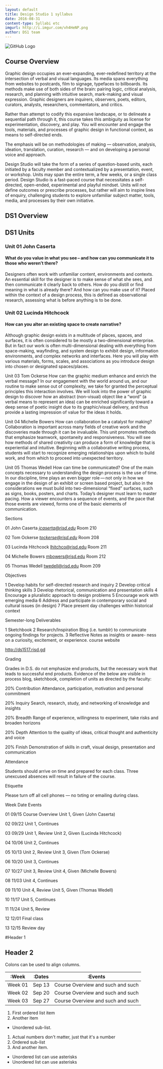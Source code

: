 ```yaml
---
layout: default
title: Design Studio 1 syllabus
date: 2016-08-31
content-type: Syllabi etc
imgurl: http://i.imgur.com/vh4HeNP.png
author: DS1 team
---
```


![GitHub Logo](/images/logo.png)


## Course Overview
Graphic design occupies an ever-expanding, ever-redefined territory at the intersection of verbal and visual languages. Its media spans everything from websites to postcards, film to signage, typefaces to billboards. Its methods make use of both sides of the brain: pairing  logic, critical analysis, research, and planning with intuitive search, mark-making and visual expression. Graphic designers are inquirers, observers, poets, editors, curators, analysts, researchers, commentators, and critics.

Rather than attempt to codify this expansive landscape, or to delineate a sequential path through it, this course takes this ambiguity as license for experimentation, discovery, and play. You will encounter and engage the tools, materials, and processes of graphic design in functional context,
as means to self-directed ends.

The emphasis will be on methodologies of making — observation, analysis, ideation, translation, curation, research — and on developing a personal voice and approach.

Design Studio will take the form of a series of question-based units, each initiated by a faculty member and contextualized by a presentation, event, or workshop. Units may span the entire term, a few weeks, or a single class period. Design Studio is a fast-paced course that necessitates a self-directed, open-ended, experimental and playful mindset. Units will not define outcomes or prescribe processes, but rather will aim to inspire lines of enquiry, challenging students to explore unfamiliar subject matter, tools, media, and processes by their own initiative.

## DS1 Overview


## DS1 Units

### Unit 01	John Caserta
#### What do you value in what you see – and how can you communicate it to those who weren’t there?
Designers often work with unfamiliar content, environments and contexts. An essential skill for the designer is to make sense of what she sees, and then communicate it clearly back to others. How do you distill or find meaning in what is already there? And how can you make use of it? Placed within the context of a design process, this is defined as observational research, assessing what is before anything is to be done.

### Unit 02	Lucinda Hitchcock

#### How can you alter an existing space to create narrative?

Although graphic design exists in a multitude of places, spaces, and surfaces, it is often considered to be mostly a two-dimensional enterprise. But in fact our work is often multi-dimensional dealing with everything from space-making, wayfinding, and system design to exhibit design, information environments, and complex networks and interfaces. Here you will play with various materials, forms, scales, and associations as you introduce design into chosen or designated spaces/places.

Unit 03	Tom Ockerse
	How can the graphic medium
	enhance and enrich the
	verbal message?
In our engagement with the world around us, and our routine to make sense out of complexity, we take for granted the perceptual principles this interaction involves. We will look into the power of graphic design to discover how an abstract (non-visual) object like a “word” (a verbal means to represent an idea) can be enriched significantly toward a deep sense of poetic insight due to its graphic/visual delivery, and thus provide a lasting impression of value for the ideas it holds.

Unit 04	Michelle Bowers
	How can collaboration be a catalyst
	for making?
Collaboration is important across many fields of creative work and the discoveries made through it can be invaluable. This unit promotes methods that emphasize teamwork, spontaneity and responsiveness. You will see how methods of shared creativity can produce a form of knowledge that is experiential and intuitive. Beginning with a collaborative writing process, students will start to recognize emerging relationships upon which to build work, and from which to proceed into unexpected territory.

Unit 05	Thomas Wedell
	How can time be communicated?
One of the main concepts necessary to understanding the design process is the use of time. In our discipline, time plays an even bigger role — not only in how we engage in the design of an exhibit or screen based project, but also in the considerations we must build into two-dimensional “fixed” surfaces, such as signs, books, posters, and charts. Today’s designer must learn to master pacing. How a viewer encounters a sequence of events, and the pace that those events are viewed, forms one of the basic elements of communication.


Sections

01	John Caserta
	*jcaserta@risd.edu*
Room 210

02	Tom Ockerse
	*tockerse@risd.edu*
Room 208

03	Lucinda Hitchcock
	lhitchco@risd.edu
Room 211

04	Michelle Bowers
	mbowers@risd.edu
	Room 212

05	Thomas Wedell
	twedell@risd.edu
Room 209

Objectives

1	Develop habits for self-directed research and inquiry
2	Develop critical thinking skills
3	Develop rhetorical, communication and presentation skills
4	Encourage a pluralistic approach to design problems
5	Encourage work with emerging media
6	Address and participate in contemporary social and cultural issues (in design)
7	Place present day challenges within historical context

Semester-long
Deliverables

1	Sketchbook
2	Research/Inspiration Blog (i.e. tumblr)
to communicate ongoing findings
for projects.
3	Reflective Notes as insights or aware-
ness on a curiosity, excitement,
or experience.
course website

http://ds1517.risd.gd

Grading

Grades in D.S. do not emphasize end products, but the necessary work that leads to successful end products. Evidence of the below are visible in process blog, sketchbook, completion of units as directed by the faculty:

20% 	Contribution
	Attendance,
participation, motivation and personal commitment

20% 	Inquiry
	Search, research, study, and networking of knowledge and insights

20% 	Breadth
	Range of experience, willingness to experiment, take risks and broaden horizons

20%	Depth
	Attention to the quality of ideas, critical thought and authenticity and voice

20% 	Finish
	Demonstration of skills in craft, visual design, presentation and communication

Attendance

Students should arrive on time and prepared for
each class. Three unexcused absences will result
in failure of the course.

Etiquette

Please turn off all
cell phones — no txting or emailing during class.




Week	Date	Events

01	09/15	Course Overview
		Unit 1, Given (John Caserta)

02	09/22	Unit 1, Continues

03	09/29	Unit 1, Review
		Unit 2, Given
		(Lucinda Hitchcock)

04	10/06	Unit 2, Continues

05	10/13	Unit 2, Review
		Unit 3, Given (Tom Ockerse)

06	10/20	Unit 3, Continues

07	10/27	Unit 3, Review
		Unit 4, Given (Michelle Bowers)

08	11/03	Unit 4, Continues

09	11/10	Unit 4, Review
		Unit 5, Given (Thomas Wedell)

10	11/17	Unit 5, Continues

11	11/24	Unit 5, Review

12	12/01	Final class

13	12/15	Review day



#Header 1

## Header 2

Colons can be used to align columns.

| :Week        | :Dates           | :Events  |
| ------------- |-------------| -----|
| Week 01      	| Sep 13 			| Course Overview and such and such |
| Week 02     | Sep 20      |   Course Overview and such and such |
| Week 03 | Sep 27      |    Course Overview and such and such |



1. First ordered list item
2. Another item
  * Unordered sub-list.
1. Actual numbers don't matter, just that it's a number
  1. Ordered sub-list
4. And another item.


* Unordered list can use asterisks
* Unordered list can use asterisks
